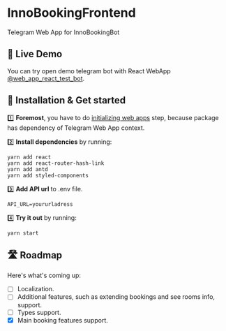 # InnoBookingFrontend

Telegram Web App for InnoBookingBot


## 🔴 Live Demo

You can try open demo telegram bot with React WebApp [@web_app_react_test_bot](https://t.me/web_app_react_test_bot).

## 🔧 Installation & Get started

1️⃣ **Foremost**, you have to do [initializing web apps](https://core.telegram.org/bots/webapps#initializing-web-apps) step, because package has dependency of Telegram Web App context.

2️⃣ **Install dependencies** by running: 
```
yarn add react
yarn add react-router-hash-link
yarn add antd
yarn add styled-components
```

3️⃣ **Add API url** to .env file.
```
API_URL=yoururladress
```

4️⃣ **Try it out** by running:
```
yarn start
```

## 🛣 Roadmap

Here's what's coming up:

- [ ] Localization.
- [ ] Additional features, such as extending bookings and see rooms info, support.
- [ ] Types support.
- [x] Main booking features support.